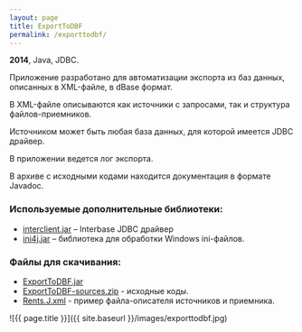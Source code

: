 ```yaml
---
layout: page
title: ExportToDBF
permalink: /exporttodbf/
---
```


<b>2014</b>, Java, JDBC.

Приложение разработано для автоматизации экспорта из баз данных, описанных в XML-файле, в dBase формат.

В XML-файле описываются как источники с запросами, так и структура файлов-приемников.

Источником может быть любая база данных, для которой имеется JDBC драйвер.

В приложении ведется лог экспорта.

В архиве с исходными кодами находится документация в формате Javadoc.

### Используемые дополнительные библиотеки:

* [interclient.jar](https://github.com/ForNeVeR/interclient) – Interbase JDBC драйвер
* [ini4j.jar](http://ini4j.sourceforge.net/download.html) – библиотека для обработки Windows ini-файлов.

### Файлы для скачивания:

* [ExportToDBF.jar](https://drive.google.com/file/d/0B1nIE1BTDG6zZHlRbWFRaHRhQmM/view?usp=sharing&resourcekey=0-xTimr4XiwfoNU0vJUXmlQg)
* [ExportToDBF-sources.zip](https://drive.google.com/file/d/0B1nIE1BTDG6zeWZRc2I3TnIxNTg/view?usp=sharing&resourcekey=0-zVAEKtWWdZ9zHJaeB_GONQ) - исходные коды.
* [Rents.J.xml](https://drive.google.com/file/d/0B1nIE1BTDG6zNHdVVGlmb2JuOE0/view?usp=sharing&resourcekey=0-yE4tbHyDcSPryVT0_SK43A) - пример файла-описателя источников и приемника.

![{{ page.title }}]({{ site.baseurl }}/images/exporttodbf.jpg)

